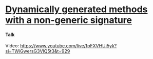 # [Dynamically generated methods with a non-generic signature](https://2024.pycon.it/en/event/dynamically-generated-methods-with-a-non-generic-signature)

#### Talk
Video: https://www.youtube.com/live/fpFXVHUi5yk?si=TWiGwersG3VlQ5t3&t=929
